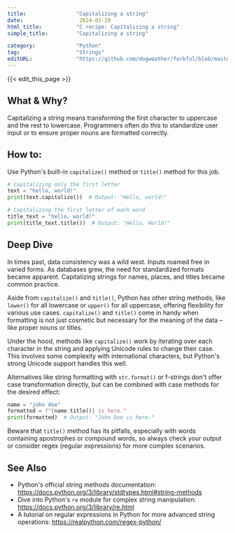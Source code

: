 ```yaml
---
title:                "Capitalizing a string"
date:                  2024-01-19
html_title:           "C recipe: Capitalizing a string"
simple_title:         "Capitalizing a string"

category:             "Python"
tag:                  "Strings"
editURL:              "https://github.com/dogweather/forkful/blob/master/content/en/python/capitalizing-a-string.md"
---
```


{{< edit_this_page >}}

## What & Why?
Capitalizing a string means transforming the first character to uppercase and the rest to lowercase. Programmers often do this to standardize user input or to ensure proper nouns are formatted correctly.

## How to:
Use Python's built-in `capitalize()` method or `title()` method for this job.

```Python
# Capitalizing only the first letter
text = "hello, world!"
print(text.capitalize())  # Output: "Hello, world!"

# Capitalizing the first letter of each word
title_text = "hello, world!"
print(title_text.title())  # Output: "Hello, World!"
```

## Deep Dive
In times past, data consistency was a wild west. Inputs roamed free in varied forms. As databases grew, the need for standardized formats became apparent. Capitalizing strings for names, places, and titles became common practice.

Aside from `capitalize()` and `title()`, Python has other string methods, like `lower()` for all lowercase or `upper()` for all uppercase, offering flexibility for various use cases. `capitalize()` and `title()` come in handy when formatting is not just cosmetic but necessary for the meaning of the data – like proper nouns or titles. 

Under the hood, methods like `capitalize()` work by iterating over each character in the string and applying Unicode rules to change their case. This involves some complexity with international characters, but Python's strong Unicode support handles this well.

Alternatives like string formatting with `str.format()` or f-strings don't offer case transformation directly, but can be combined with case methods for the desired effect:

```Python
name = "john doe"
formatted = f"{name.title()} is here."
print(formatted)  # Output: "John Doe is here."
```

Beware that `title()` method has its pitfalls, especially with words containing apostrophes or compound words, so always check your output or consider regex (regular expressions) for more complex scenarios.

## See Also
- Python's official string methods documentation: https://docs.python.org/3/library/stdtypes.html#string-methods
- Dive into Python's `re` module for complex string manipulation: https://docs.python.org/3/library/re.html
- A tutorial on regular expressions in Python for more advanced string operations: https://realpython.com/regex-python/
